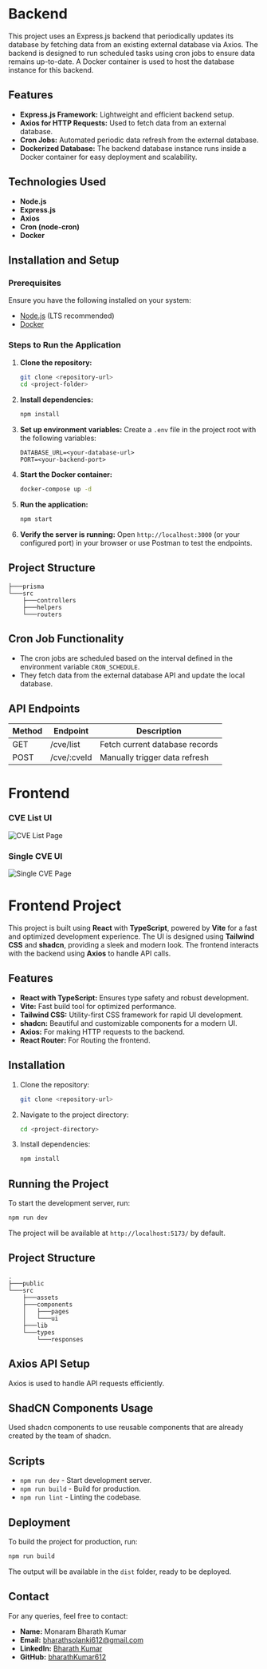 # Backend

This project uses an Express.js backend that periodically updates its database by fetching data from an existing external database via Axios. The backend is designed to run scheduled tasks using cron jobs to ensure data remains up-to-date. A Docker container is used to host the database instance for this backend.

## Features

- **Express.js Framework:** Lightweight and efficient backend setup.
- **Axios for HTTP Requests:** Used to fetch data from an external database.
- **Cron Jobs:** Automated periodic data refresh from the external database.
- **Dockerized Database:** The backend database instance runs inside a Docker container for easy deployment and scalability.

## Technologies Used

- **Node.js**
- **Express.js**
- **Axios**
- **Cron (node-cron)**
- **Docker**

## Installation and Setup

### Prerequisites

Ensure you have the following installed on your system:

- [Node.js](https://nodejs.org/) (LTS recommended)
- [Docker](https://www.docker.com/)

### Steps to Run the Application

1. **Clone the repository:**

   ```sh
   git clone <repository-url>
   cd <project-folder>
   ```

2. **Install dependencies:**

   ```sh
   npm install
   ```

3. **Set up environment variables:**
   Create a `.env` file in the project root with the following variables:

   ```env
   DATABASE_URL=<your-database-url>
   PORT=<your-backend-port>
   ```

4. **Start the Docker container:**

   ```sh
   docker-compose up -d
   ```

5. **Run the application:**

   ```sh
   npm start
   ```

6. **Verify the server is running:**
   Open `http://localhost:3000` (or your configured port) in your browser or use Postman to test the endpoints.

## Project Structure

```
├───prisma
└───src
    ├───controllers
    ├───helpers
    └───routers
```

## Cron Job Functionality

- The cron jobs are scheduled based on the interval defined in the environment variable `CRON_SCHEDULE`.
- They fetch data from the external database API and update the local database.

## API Endpoints

| Method | Endpoint    | Description                    |
| ------ | ----------- | ------------------------------ |
| GET    | /cve/list   | Fetch current database records |
| POST   | /cve/:cveId | Manually trigger data refresh  |

# Frontend

### CVE List UI

![CVE List Page](images/list.jpg)

### Single CVE UI

![Single CVE Page](images/single.jpg)

# Frontend Project

This project is built using **React** with **TypeScript**, powered by **Vite** for a fast and optimized development experience. The UI is designed using **Tailwind CSS** and **shadcn**, providing a sleek and modern look. The frontend interacts with the backend using **Axios** to handle API calls.

## Features

- **React with TypeScript:** Ensures type safety and robust development.
- **Vite:** Fast build tool for optimized performance.
- **Tailwind CSS:** Utility-first CSS framework for rapid UI development.
- **shadcn:** Beautiful and customizable components for a modern UI.
- **Axios:** For making HTTP requests to the backend.
- **React Router:** For Routing the frontend.

## Installation

1. Clone the repository:

   ```bash
   git clone <repository-url>
   ```

2. Navigate to the project directory:

   ```bash
   cd <project-directory>
   ```

3. Install dependencies:
   ```bash
   npm install
   ```

## Running the Project

To start the development server, run:

```bash
npm run dev
```

The project will be available at `http://localhost:5173/` by default.

## Project Structure

```
.
├───public
└───src
    ├───assets
    ├───components
    │   ├───pages
    │   └───ui
    ├───lib
    └───types
        └───responses
```

## Axios API Setup

Axios is used to handle API requests efficiently.

## ShadCN Components Usage

Used shadcn components to use reusable components that are already created by the team of shadcn.

## Scripts

- `npm run dev` - Start development server.
- `npm run build` - Build for production.
- `npm run lint` - Linting the codebase.

## Deployment

To build the project for production, run:

```bash
npm run build
```

The output will be available in the `dist` folder, ready to be deployed.

## Contact

For any queries, feel free to contact:

- **Name:** Monaram Bharath Kumar
- **Email:** bharathsolanki612@gmail.com
- **LinkedIn:** [Bharath Kumar](https://www.linkedin.com/in/bharath-kumar-13ab99224/)
- **GitHub:** [bharathKumar612](https://github.com/bharathKumar612)
